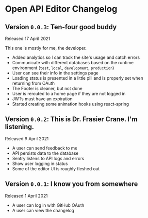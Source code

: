 # Open API Editor Changelog

## Version `0.0.3`: Ten-four good buddy

Released 17 April 2021

This one is mostly for me, the developer.

- Added analytics so I can track the site's usage and catch errors
- Communicate with different databases based on the runtime environment (`test`, `local`, `development`, `production`)
- User can see their info in the settings page
- Loading status is presented in a little pill and is properly set when returning from OAuth
- The Footer is cleaner, but not done
- User is rerouted to a home page if they are not logged in
- JWTs must have an expiration
- Started creating some animation hooks using react-spring

## Version `0.0.2`: This is Dr. Frasier Crane. I'm listening.

Released 9 April 2021

- A user can send feedback to me
- API persists data to the database
- Sentry listens to API logs and errors
- Show user logging in status
- Some of the editor UI is roughly fleshed out

## Version `0.0.1`: I know you from somewhere

Released 1 April 2021

- A user can log in with GitHub OAuth
- A user can view the changelog

